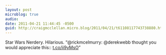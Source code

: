```yaml
---
layout: post
microblog: true
audio: 
date: 2011-04-21 11:44:45 -0500
guid: http://craigmcclellan.micro.blog/2011/04/21/t61108117743738880.html
---
```

Star Wars Nerdery. Hilarious. “@rickmcelmurry: @derekwebb thought you would appreciate this::  [t.co/ii9yMsO](http://t.co/ii9yMsO)”
